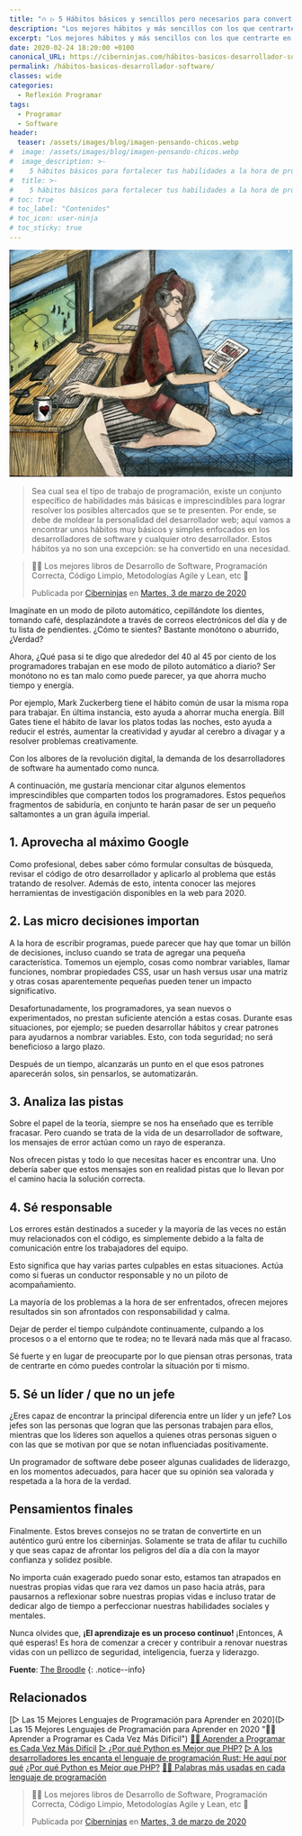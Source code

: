 ```yaml
---
title: "🔥 ▷ 5 Hábitos básicos y sencillos pero necesarios para convertirte en desarrollador de software"
description: "Los mejores hábitos y más sencillos con los que centrarte en el desarrollo de aplicaciones, software y programas"
excerpt: "Los mejores hábitos y más sencillos con los que centrarte en el desarrollo de aplicaciones, software y programas"
date: 2020-02-24 18:20:00 +0100
canonical_URL: https://ciberninjas.com/hábitos-basicos-desarrollador-software/
permalink: /hábitos-basicos-desarrollador-software/
classes: wide
categories:
  - Reflexión Programar
tags:
  - Programar
  - Software
header:
  teaser: /assets/images/blog/imagen-pensando-chicos.webp
#  image: /assets/images/blog/imagen-pensando-chicos.webp
#  image_description: >-
#    5 hábitos básicos para fortalecer tus habilidades a la hora de programar software
#  title: >-
#    5 hábitos básicos para fortalecer tus habilidades a la hora de programar software
# toc: true
# toc_label: "Contenidos"
# toc_icon: user-ninja
# toc_sticky: true
---
```


![5 Hábitos básicos para aprender a programar software](/assets/images/blog/imagen-pensando-chicos.webp "5 hábitos básicos para aprender a programar software")

> Sea cual sea el tipo de trabajo de programación, existe un conjunto específico de habilidades más básicas e imprescindibles para lograr resolver los posibles altercados que se te presenten. Por ende, se debe de moldear la personalidad del desarrollador web; aquí vamos a encontrar unos hábitos muy básicos y simples enfocados en los desarrolladores de software y cualquier otro desarrollador. Estos hábitos ya no son una excepción: se ha convertido en una necesidad.

<div class="fb-post" data-href="https://www.facebook.com/ciberninjas/posts/1331105903742928" data-width="850" data-show-text="true"><blockquote cite="https://developers.facebook.com/ciberninjas/posts/1331105903742928" class="fb-xfbml-parse-ignore"><p>👩‍💻 Los mejores libros de Desarrollo de Software, Programación Correcta, Código Limpio, Metodologías Agile y Lean, etc 💼</p>Publicada por <a href="https://www.facebook.com/ciberninjas/">Ciberninjas</a> en&nbsp;<a href="https://developers.facebook.com/ciberninjas/posts/1331105903742928">Martes, 3 de marzo de 2020</a></blockquote></div>

Imagínate en un modo de piloto automático, cepillándote los dientes, tomando café, desplazándote a través de correos electrónicos del día y de tu lista de pendientes. ¿Cómo te sientes? Bastante monótono o aburrido, ¿Verdad?

Ahora, ¿Qué pasa si te digo que alrededor del 40 al 45 por ciento de los programadores trabajan en ese modo de piloto automático a diario? Ser monótono no es tan malo como puede parecer, ya que ahorra mucho tiempo y energía.

Por ejemplo, Mark Zuckerberg tiene el hábito común de usar la misma ropa para trabajar. En última instancia, esto ayuda a ahorrar mucha energía. Bill Gates tiene el hábito de lavar los platos todas las noches, esto ayuda a reducir el estrés, aumentar la creatividad y ayudar al cerebro a divagar y a resolver problemas creativamente.

Con los albores de la revolución digital, la demanda de los desarrolladores de software ha aumentado como nunca.

A continuación, me gustaría mencionar citar algunos elementos imprescindibles que comparten todos los programadores. Estos pequeños fragmentos de sabiduría, en conjunto te harán pasar de ser un pequeño saltamontes a un gran águila imperial.

## 1. Aprovecha al máximo Google

Como profesional, debes saber cómo formular consultas de búsqueda, revisar el código de otro desarrollador y aplicarlo al problema que estás tratando de resolver. Además de esto, intenta conocer las mejores herramientas de investigación disponibles en la web para 2020.

## 2. Las micro decisiones importan

A la hora de escribir programas, puede parecer que hay que tomar un billón de decisiones, incluso cuando se trata de agregar una pequeña característica. Tomemos un ejemplo, cosas como nombrar variables, llamar funciones, nombrar propiedades CSS, usar un hash versus usar una matriz y otras cosas aparentemente pequeñas pueden tener un impacto significativo.

Desafortunadamente, los programadores, ya sean nuevos o experimentados, no prestan suficiente atención a estas cosas. Durante esas situaciones, por ejemplo; se pueden desarrollar hábitos y crear patrones para ayudarnos a nombrar variables. Esto, con toda seguridad; no será beneficioso a largo plazo.

Después de un tiempo, alcanzarás un punto en el que esos patrones aparecerán solos, sin pensarlos, se automatizarán.

## 3. Analiza las pistas

Sobre el papel de la teoría, siempre se nos ha enseñado que es terrible fracasar. Pero cuando se trata de la vida de un desarrollador de software, los mensajes de error actúan como un rayo de esperanza.

Nos ofrecen pistas y todo lo que necesitas hacer es encontrar una. Uno debería saber que estos mensajes son en realidad pistas que lo llevan por el camino hacia la solución correcta.

## 4. Sé responsable

Los errores están destinados a suceder y la mayoría de las veces no están muy relacionados con el código, es simplemente debido a la falta de comunicación entre los trabajadores del equipo.

Esto significa que hay varias partes culpables en estas situaciones. Actúa como si fueras un conductor responsable y no un piloto de acompañamiento.

La mayoría de los problemas a la hora de ser enfrentados, ofrecen mejores resultados sin son afrontados con responsabilidad y calma.

Dejar de perder el tiempo culpándote continuamente, culpando a los procesos o a el entorno que te rodea; no te llevará nada más que al fracaso.

Sé fuerte y en lugar de preocuparte por lo que piensan otras personas, trata de centrarte en cómo puedes controlar la situación por ti mismo.

## 5. Sé un líder / que no un jefe

¿Eres capaz de encontrar la principal diferencia entre un líder y un jefe? Los jefes son las personas que logran que las personas trabajen para ellos, mientras que los líderes son aquellos a quienes otras personas siguen o con las que se motivan por que se notan influenciadas positivamente.

Un programador de software debe poseer algunas cualidades de liderazgo, en los momentos adecuados, para hacer que su opinión sea valorada y respetada a la hora de la verdad.

##  Pensamientos finales

Finalmente. Estos breves consejos no se tratan de convertirte en un auténtico gurú entre los ciberninjas. Solamente se trata de afilar tu cuchillo y que seas capaz de afrontar los peligros del día a día con la mayor confianza y solidez posible.

No importa cuán exagerado puedo sonar esto, estamos tan atrapados en nuestras propias vidas que rara vez damos un paso hacia atrás, para pausarnos a reflexionar sobre nuestras propias vidas e incluso tratar de dedicar algo de tiempo a perfeccionar nuestras habilidades sociales y mentales. 

Nunca olvides que, **¡El aprendizaje es un proceso continuo!** ¡Entonces, A qué esperas! Es hora de comenzar a crecer y contribuir a renovar nuestras vidas con un pellizco de seguridad, inteligencia, fuerza y liderazgo.

**Fuente**\: [The Broodle](https://thebroodle.com/tech/5-vital-elements-required-to-become-a-software-developer/ "5 elementos vitales necesarios para convertirse en desarrollador de software")
{: .notice--info}

## Relacionados

[▷ Las 15 Mejores Lenguajes de Programación para Aprender en 2020](▷ Las 15 Mejores Lenguajes de Programación para Aprender en 2020 "👩‍💻 Aprender a Programar es Cada Vez Más Difícil")
[👩‍💻 Aprender a Programar es Cada Vez Más Difícil](/aprender-a-programar-es-cada-vez-más-difícil/ "👩‍💻 Aprender a Programar es Cada Vez Más Difícil")
[▷ ¿Por qué Python es Mejor que PHP?](desarrolladores-lenguaje-rust/ "👩‍💻 Aprender a Programar es Cada Vez Más Difícil")
[▷ A los desarrolladores les encanta el lenguaje de programación Rust: He aquí por qué](/porque-python-es-mejor-que-php/ "👩‍💻 Aprender a Programar es Cada Vez Más Difícil")
[¿Por qué Python es Mejor que PHP?](/porque-python-es-mejor-que-php/ "👩‍💻 Aprender a Programar es Cada Vez Más Difícil")
[👨‍🎨 Palabras más usadas en cada lenguaje de programación](/palabras-lenguajes-programacion/ "👨‍🎨 Palabras más usadas en cada lenguaje de programación")

<div class="fb-post" data-href="https://www.facebook.com/ciberninjas/posts/1331105903742928" data-width="850" data-show-text="true"><blockquote cite="https://developers.facebook.com/ciberninjas/posts/1331105903742928" class="fb-xfbml-parse-ignore"><p>👩‍💻 Los mejores libros de Desarrollo de Software, Programación Correcta, Código Limpio, Metodologías Agile y Lean, etc 💼</p>Publicada por <a href="https://www.facebook.com/ciberninjas/">Ciberninjas</a> en&nbsp;<a href="https://developers.facebook.com/ciberninjas/posts/1331105903742928">Martes, 3 de marzo de 2020</a></blockquote></div>
